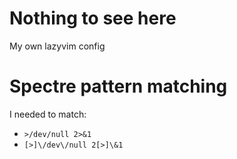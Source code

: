 # Nothing to see here

My own lazyvim config

# Spectre pattern matching

I needed to match:

- `>/dev/null 2>&1`
- `[>]\/dev\/null 2[>]\&1`
